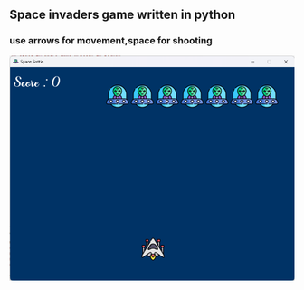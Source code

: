 
## Space invaders game written in python
### use arrows for movement,space for shooting
![alt text](https://github.com/akuliakuli/python/blob/python/image.png?raw=true)
